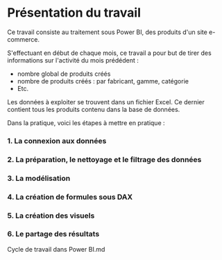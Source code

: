 # Présentation du travail

Ce travail consiste au traitement sous Power BI, des produits d'un site e-commerce.

S'effectuant en début de chaque mois, ce travail a pour but de tirer des informations sur l'activité du mois prédédent :
- nombre global de produits créés
- nombre de produits créés : par fabricant, gamme, catégorie
- Etc.

Les données à exploiter se trouvent dans un fichier Excel. Ce dernier contient tous les produits contenu dans la base de données.

Dans la pratique, voici les étapes à mettre en pratique :

### 1. La connexion aux données

### 2. La préparation, le nettoyage et le filtrage des données

### 3. La modélisation

### 4. La création de formules sous DAX

### 5. La création des visuels

### 6. Le partage des résultats

Cycle de travail dans Power BI.md
